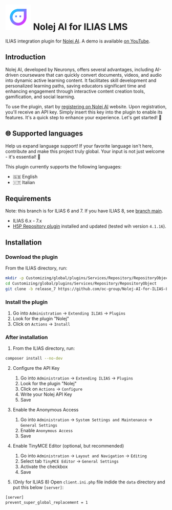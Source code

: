# ![Icon](templates/images/icon_xnlj.svg) Nolej AI for ILIAS LMS
ILIAS integration plugin for [Nolej AI](https://nolej.io/).
A demo is available [on YouTube](https://www.youtube.com/watch?v=knCsFV4bjeY).

## Introduction
Nolej AI, developed by Neuronys, offers several advantages, including AI-driven
courseware that can quickly convert documents, videos, and audio into dynamic
active learning content. It facilitates skill development and personalized
learning paths, saving educators significant time and enhancing engagement through
interactive content creation tools, gamification, and social learning.

To use the plugin, start by [registering on Nolej AI](https://live.nolej.io/signup) website.
Upon registration, you'll receive an API key. Simply insert this key into the plugin to
enable its features. It's a quick step to enhance your experience. Let's get started! :rocket:

## :globe_with_meridians: Supported languages
Help us expand language support! If your favorite language isn't here, contribute and make this project truly global.
Your input is not just welcome - it's essential! :rocket:

This plugin currently supports the following languages:

* :uk: English
* :it: Italian

## Requirements
Note: this branch is for ILIAS 6 and 7. If you have ILIAS 8,
see [branch main](https://github.com/oc-group/Nolej-AI-for-ILIAS-LMS/tree/main).

* ILIAS 6.x - 7.x
* [H5P Repository plugin](https://github.com/srsolutionsag/H5P) installed and updated (tested wih version `4.1.16`).

## Installation

### Download the plugin

From the ILIAS directory, run:

```sh
mkdir -p Customizing/global/plugins/Services/Repository/RepositoryObject
cd Customizing/global/plugins/Services/Repository/RepositoryObject
git clone -b release_7 https://github.com/oc-group/Nolej-AI-for-ILIAS-LMS.git Nolej
```

### Install the plugin

1. Go into `Administration` -> `Extending ILIAS` -> `Plugins`
2. Look for the plugin "Nolej"
3. Click on `Actions` -> `Install`

### After installation

1. From the ILIAS directory, run:

```sh
composer install --no-dev
```

2. Configure the API Key
   1. Go into `Administration` -> `Extending ILIAS` -> `Plugins`
   2. Look for the plugin "Nolej"
   3. Click on `Actions` -> `Configure`
   4. Write your Nolej API Key
   5. Save

3. Enable the Anonymous Access
   1. Go into `Administration` -> `System Settings and Maintenance` -> `General Settings`
   2. Enable `Anonymous Access`
   3. Save

4. Enable TinyMCE Editor (optional, but recommended)
   1. Go into `Administration` -> `Layout and Navigation` -> `Editing`
   2. Select tab `TinyMCE Editor` -> `General Settings`
   3. Activate the checkbox
   4. Save

5. (Only for ILIAS 8) Open `client.ini.php` file indide the `data` directory and put this below `[server]`:

```
[server]
prevent_super_global_replacement = 1
```
